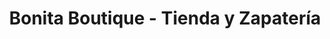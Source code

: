 ---
title: "Bonita Boutique - Tienda y Zapatería"
url: /san-pedro/bonita-boutique-tienda-y-zapateria/
shop: ropa
---